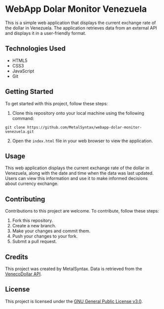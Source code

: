 # WebApp Dolar Monitor Venezuela
This is a simple web application that displays the current exchange rate of the dollar in Venezuela. The application retrieves data from an external API and displays it in a user-friendly format.

## Technologies Used

- HTML5
- CSS3
- JavaScript
- Git

## Getting Started

To get started with this project, follow these steps:

1. Clone this repository onto your local machine using the following command:

```
git clone https://github.com/MetalSyntax/webapp-dolar-monitor-venezuela.git
```

2. Open the `index.html` file in your web browser to view the application.

## Usage

This web application displays the current exchange rate of the dollar in Venezuela, along with the date and time when the data was last updated. Users can view this information and use it to make informed decisions about currency exchange.

## Contributing

Contributions to this project are welcome. To contribute, follow these steps:

1. Fork this repository.
2. Create a new branch.
3. Make your changes and commit them.
4. Push your changes to your fork.
5. Submit a pull request.

## Credits

This project was created by MetalSyntax. Data is retrieved from the [VenecoDollar API](https://github.com/gustavoerivero/venecodollar/).

## License

This project is licensed under the [GNU General Public License v3.0](https://www.gnu.org/licenses/gpl-3.0.en.html).